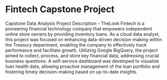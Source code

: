 # Fintech Capstone Project
Capstone Data Analysis Project
Description - TheLook Fintech is a pioneering financial technology company that empowers independent online store owners by providing inventory loans. As a cloud data analyst, this project was focused on enhancing data-driven decision-making within the Treasury department, enabling the company to effectively track performance and facilitate growth. Utilizing Google BigQuery, the project aimed to collect, process, and store key financial data, addressing crucial business questions. A self-service dashboard was developed to visualize loan health data, allowing proactive management of the loan portfolio and fostering timely decision-making based on up-to-date insights.

